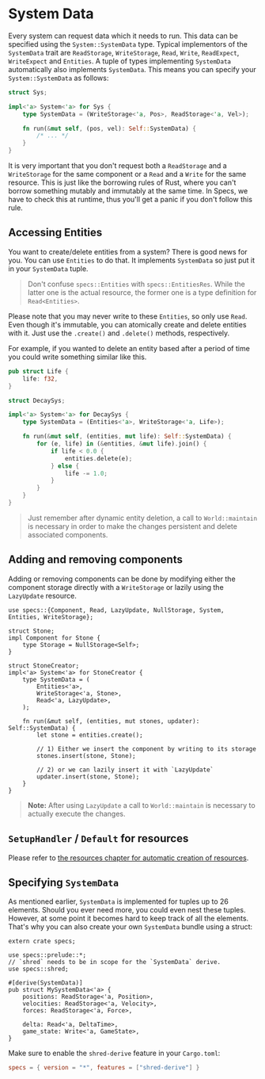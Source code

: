 # System Data

Every system can request data which it needs to run. This data can be specified
using the `System::SystemData` type. Typical implementors of the `SystemData` trait
are `ReadStorage`, `WriteStorage`, `Read`, `Write`, `ReadExpect`, `WriteExpect` and `Entities`.
A tuple of types implementing `SystemData` automatically also implements `SystemData`.
This means you can specify your `System::SystemData` as follows:

```rust
struct Sys;

impl<'a> System<'a> for Sys {
    type SystemData = (WriteStorage<'a, Pos>, ReadStorage<'a, Vel>);

    fn run(&mut self, (pos, vel): Self::SystemData) {
        /* ... */
    }
}
```

It is very important that you don't request both a `ReadStorage` and a `WriteStorage`
for the same component or a `Read` and a `Write` for the same resource.
This is just like the borrowing rules of Rust, where you can't borrow something
mutably and immutably at the same time. In Specs, we have to check this at
runtime, thus you'll get a panic if you don't follow this rule.

## Accessing Entities

You want to create/delete entities from a system? There is
good news for you. You can use `Entities` to do that.
It implements `SystemData` so just put it in your `SystemData` tuple.

> Don't confuse `specs::Entities` with `specs::EntitiesRes`.
  While the latter one is the actual resource, the former one is a type
  definition for `Read<Entities>`.

Please note that you may never write to these `Entities`, so only
use `Read`. Even though it's immutable, you can atomically create
and delete entities with it. Just use the `.create()` and `.delete()`
methods, respectively.

For example, if you wanted to delete an entity based after a period of time you could write something similar like this.

```rust
pub struct Life {
	life: f32,
}

struct DecaySys;

impl<'a> System<'a> for DecaySys {
	type SystemData = (Entities<'a>, WriteStorage<'a, Life>);

	fn run(&mut self, (entities, mut life): Self::SystemData) {
		for (e, life) in (&entities, &mut life).join() {
			if life < 0.0 {
			    entities.delete(e);
			} else {
			    life -= 1.0;
			}
		}
	}
}
```

> Just remember after dynamic entity deletion, a call to `World::maintain` is necessary in order to make the changes
  persistent and delete associated components.

## Adding and removing components

Adding or removing components can be done by modifying
either the component storage directly with a `WriteStorage`
or lazily using the `LazyUpdate` resource.

```rust,ignore
use specs::{Component, Read, LazyUpdate, NullStorage, System, Entities, WriteStorage};

struct Stone;
impl Component for Stone {
    type Storage = NullStorage<Self>;
}

struct StoneCreator;
impl<'a> System<'a> for StoneCreator {
    type SystemData = (
        Entities<'a>,
        WriteStorage<'a, Stone>,
        Read<'a, LazyUpdate>,
    );

    fn run(&mut self, (entities, mut stones, updater): Self::SystemData) {
        let stone = entities.create();

        // 1) Either we insert the component by writing to its storage
        stones.insert(stone, Stone);

        // 2) or we can lazily insert it with `LazyUpdate`
        updater.insert(stone, Stone);
    }
}
```

> **Note:** After using `LazyUpdate` a call to `World::maintain`
  is necessary to actually execute the changes.

## `SetupHandler` / `Default` for resources

Please refer to [the resources chapter for automatic creation of resources][c4].

[c4]: ./04_resources.html

## Specifying `SystemData`

As mentioned earlier, `SystemData` is implemented for tuples up to 26 elements. Should you ever need
more, you could even nest these tuples. However, at some point it becomes hard to keep track of all the elements.
That's why you can also create your own `SystemData` bundle using a struct:

```rust,ignore
extern crate specs;

use specs::prelude::*;
// `shred` needs to be in scope for the `SystemData` derive. 
use specs::shred;

#[derive(SystemData)]
pub struct MySystemData<'a> {
    positions: ReadStorage<'a, Position>,
    velocities: ReadStorage<'a, Velocity>,
    forces: ReadStorage<'a, Force>,

    delta: Read<'a, DeltaTime>,
    game_state: Write<'a, GameState>,
}
```

Make sure to enable the `shred-derive` feature in your `Cargo.toml`:

```toml
specs = { version = "*", features = ["shred-derive"] }
```
